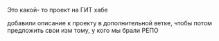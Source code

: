 Это какой- то проект на ГИТ хабе


добавили описание к проекту в дополнительной ветке, чтобы потом предложить свои изм тому, у кого мы брали РЕПО